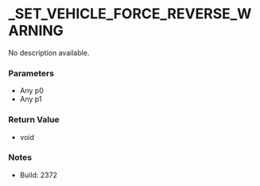 # _SET_VEHICLE_FORCE_REVERSE_WARNING

No description available.

### Parameters
* Any p0
* Any p1

### Return Value
* void

### Notes
* Build: 2372

